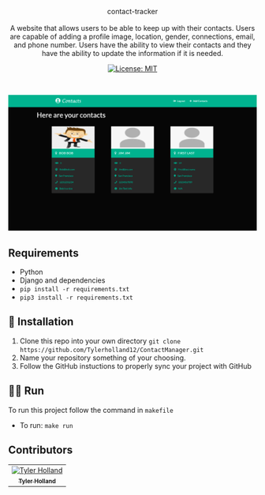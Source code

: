 <p align="center">
contact-tracker

<br>
<br>
A website that allows users to be able to keep up with their contacts. Users are capable of adding a profile image, location, gender, connections, email, and phone number. Users have the ability to view their contacts and they have the ability to update the information if it is needed. 
</p>
<p align="center">
  <a href="#" target="_blank">
    <img alt="License: MIT" src="https://img.shields.io/badge/License-MIT-yellow.svg" />
  </a>
</p>
<br>

![alt text](https://github.com/Tylerholland12/contact-tracker/blob/main/display.png?raw=true)

## Requirements 
- Python
- Django and dependencies
- `pip install -r requirements.txt`
- `pip3 install -r requirements.txt`



## 🏁 Installation

1. Clone this repo into your own directory `git clone https://github.com/Tylerholland12/ContactManager.git`
1. Name your repository something of your choosing. 
1. Follow the GitHub instuctions to properly sync your project with GitHub

## 🏃🏾 Run
To run this project follow the command in `makefile`

- To run:
`make run`


## Contributors

<table>
  <tr>
    <td align="center"><a href="https://github.com/tylerholland12"><img src="https://avatars1.githubusercontent.com/u/29693747?s=460&v=4" width="75px;" alt="Tyler Holland"/><br /><sub><b>Tyler Holland</b></sub></a><br/></td>
</table>